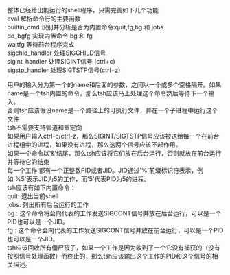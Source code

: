 整体已经给出能运行的shell程序，只需完善如下几个功能  
eval              解析命令行的主要函数  
builtin_cmd       识别并分析是否为内置命令:quit,fg,bg 和 jobs    
do_bgfg           实现内置命令 bg 和 fg   
waitfg            等待前台程序完成  
sigchld_handler   处理SIGCHILD信号  
sigint_handler    处理SIGINT信号 (ctrl+c)  
sigstp_handler    处理SIGTSTP信号(ctrl+z)  

用户的输入分为第一个的name和后面的参数，之间以一个或多个空格隔开。如果name是一个tsh内置的命令，那么tsh应该马上处理这个命令然后等待下一个输入。  
否则tsh应该假设name是一个路径上的可执行文件，并在一个子进程中运行这个文件  
tsh不需要支持管道和重定向  
如果用户输入ctrl-c/ctrl-z，那么SIGINT/SIGTSTP信号应该被送给每一个在前台进程组中的进程，如果没有进程，那么这两个信号应该不起作用。  
如果一个命令以'&'结尾，那么tsh应该将它们放在后台运行，否则就放在前台运行 并等待它的结束  
每一个工作 都有一个正整数PID或者JID。JID通过'%'前缀标识符表示，例如'%5'表示JID为5的工作，而'5'代表PID为5的进程。  
tsh应该有如下内置命令：  
quit: 退出当前shell  
jobs: 列出所有后台运行的工作  
bg <job>: 这个命令将会向<job>代表的工作发送SIGCONT信号并放在后台运行，<job>可以是一个PID也可以是一个JID。  
fg <job>: 这个命令会向<job>代表的工作发送SIGCONT信号并放在前台运行，<job>可以是一个PID也可以是一个JID。  
tsh应该回收所有僵尸孩子，如果一个工作是因为收到了一个它没有捕获的（没有按照信号处理函数）而终止的，那么tsh应该输出这个工作的PID和这个信号的相关描述。  
  
